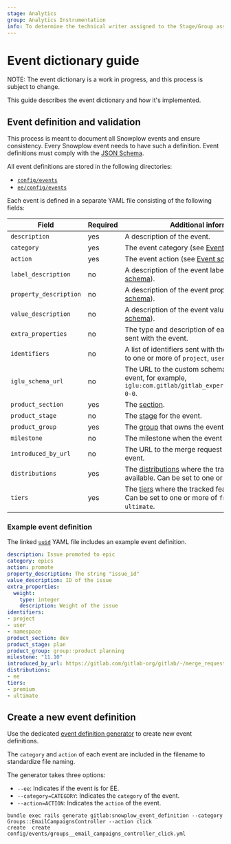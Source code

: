 ```yaml
---
stage: Analytics
group: Analytics Instrumentation
info: To determine the technical writer assigned to the Stage/Group associated with this page, see https://about.gitlab.com/handbook/product/ux/technical-writing/#assignments
---
```


# Event dictionary guide

NOTE:
The event dictionary is a work in progress, and this process is subject to change.

This guide describes the event dictionary and how it's implemented.

## Event definition and validation

This process is meant to document all Snowplow events and ensure consistency. Every Snowplow event needs to have such a definition. Event definitions must comply with the [JSON Schema](https://gitlab.com/gitlab-org/gitlab/-/blob/master/config/events/schema.json).

All event definitions are stored in the following directories:

- [`config/events`](https://gitlab.com/gitlab-org/gitlab/-/tree/master/config/events)
- [`ee/config/events`](https://gitlab.com/gitlab-org/gitlab/-/tree/master/ee/config/events)

Each event is defined in a separate YAML file consisting of the following fields:

| Field                  | Required | Additional information                                                                                                                                                                      |
|------------------------|----------|---------------------------------------------------------------------------------------------------------------------------------------------------------------------------------------------|
| `description`          | yes      | A description of the event.                                                                                                                                                                 |
| `category`             | yes      | The event category (see [Event schema](index.md#event-schema)).                                                                                                                             |
| `action`               | yes      | The event action (see [Event schema](index.md#event-schema)).                                                                                                                               |
| `label_description`    | no       | A description of the event label (see [Event schema](index.md#event-schema)).                                                                                                               |
| `property_description` | no       | A description of the event property (see [Event schema](index.md#event-schema)).                                                                                                            |
| `value_description`    | no       | A description of the event value (see [Event schema](index.md#event-schema)).                                                                                                               |
| `extra_properties`     | no       | The type and description of each extra property sent with the event.                                                                                                                        |
| `identifiers`          | no       | A list of identifiers sent with the event. Can be set to one or more of `project`, `user`, or `namespace`.                                                                                  |
| `iglu_schema_url`      | no       | The URL to the custom schema sent with the event, for example, `iglu:com.gitlab/gitlab_experiment/jsonschema/1-0-0`.                                                                        |
| `product_section`      | yes      | The [section](https://gitlab.com/gitlab-com/www-gitlab-com/-/blob/master/data/sections.yml).                                                                                                |
| `product_stage`        | no       | The [stage](https://gitlab.com/gitlab-com/www-gitlab-com/blob/master/data/stages.yml) for the event.                                                                                        |
| `product_group`        | yes      | The [group](https://gitlab.com/gitlab-com/www-gitlab-com/blob/master/data/stages.yml) that owns the event.                                                                                  |
| `milestone`            | no       | The milestone when the event is introduced.                                                                                                                                                 |
| `introduced_by_url`    | no       | The URL to the merge request that introduced the event.                                                                                                                                     |
| `distributions`        | yes      | The [distributions](https://about.gitlab.com/handbook/marketing/brand-and-product-marketing/product-and-solution-marketing/tiers/#definitions) where the tracked feature is available. Can be set to one or more of `ce` or `ee`.  |
| `tiers`                | yes      | The [tiers](https://about.gitlab.com/handbook/marketing/brand-and-product-marketing/product-and-solution-marketing/tiers/) where the tracked feature is available. Can be set to one or more of `free`, `premium`, or `ultimate`. |

### Example event definition

The linked [`uuid`](https://gitlab.com/gitlab-org/gitlab/-/blob/master/config/events/epics_promote.yml)
YAML file includes an example event definition.

```yaml
description: Issue promoted to epic
category: epics
action: promote
property_description: The string "issue_id"
value_description: ID of the issue
extra_properties:
  weight:
    type: integer
    description: Weight of the issue
identifiers:
- project
- user
- namespace
product_section: dev
product_stage: plan
product_group: group::product planning
milestone: "11.10"
introduced_by_url: https://gitlab.com/gitlab-org/gitlab/-/merge_requests/10537
distributions:
- ee
tiers:
- premium
- ultimate
```

## Create a new event definition

Use the dedicated [event definition generator](https://gitlab.com/gitlab-org/gitlab/-/blob/master/lib/generators/gitlab/snowplow_event_definition_generator.rb)
to create new event definitions.

The `category` and `action` of each event are included in the filename to standardize file naming.

The generator takes three options:

- `--ee`: Indicates if the event is for EE.
- `--category=CATEGORY`: Indicates the `category` of the event.
- `--action=ACTION`: Indicates the `action` of the event.

```shell
bundle exec rails generate gitlab:snowplow_event_definition --category Groups::EmailCampaignsController --action click
create  create  config/events/groups__email_campaigns_controller_click.yml
```
